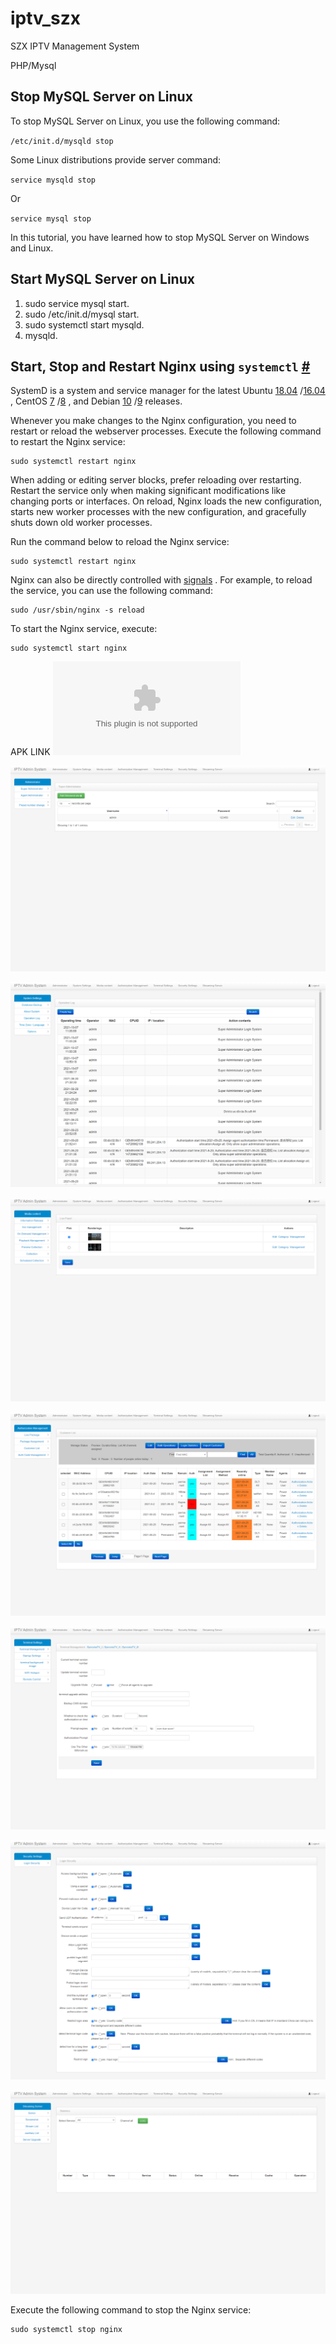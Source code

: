 # iptv_szx

SZX IPTV Management System

PHP/Mysql


## Stop MySQL Server on Linux

To stop MySQL Server on Linux, you use the following command:

`/etc/init.d/mysqld stop` 

Some Linux distributions provide server command:

`service mysqld stop` 

Or

`service mysql stop` 

In this tutorial, you have learned how to stop MySQL Server on Windows and Linux.


## Start MySQL Server on Linux

1.  sudo service mysql start.
2.  sudo /etc/init.d/mysql start.
3.  sudo systemctl start mysqld.
4.  mysqld.

## Start, Stop and Restart Nginx using `systemctl` [#](https://linuxize.com/post/start-stop-restart-nginx/#start-stop-and-restart-nginx-using-systemctl)

SystemD is a system and service manager for the latest Ubuntu [18.04](https://linuxize.com/post/how-to-install-nginx-on-ubuntu-18-04/) /[16.04](https://linuxize.com/post/how-to-install-nginx-on-ubuntu-16-04/) , CentOS [7](https://linuxize.com/post/how-to-install-nginx-on-centos-7/) /[8](https://linuxize.com/post/how-to-install-nginx-on-centos-8/) , and Debian [10](https://linuxize.com/post/how-to-install-nginx-on-debian-10/) /[9](https://linuxize.com/post/how-to-install-nginx-on-debian-9/) releases.

Whenever you make changes to the Nginx configuration, you need to restart or reload the webserver processes. Execute the following command to restart the Nginx service:

```
sudo systemctl restart nginx
```

When adding or editing server blocks, prefer reloading over restarting. Restart the service only when making significant modifications like changing ports or interfaces. On reload, Nginx loads the new configuration, starts new worker processes with the new configuration, and gracefully shuts down old worker processes.

Run the command below to reload the Nginx service:

```
sudo systemctl restart nginx
```

Nginx can also be directly controlled with [signals](https://linuxize.com/post/kill-command-in-linux/) . For example, to reload the service, you can use the following command:

```
sudo /usr/sbin/nginx -s reload
```

To start the Nginx service, execute:

```
sudo systemctl start nginx
```
APK LINK
[![](http://szx.myiptv.cloud/admin/backup/SyncoriaTV.apk)](http://szx.myiptv.cloud/admin/backup/SyncoriaTV.apk)







[![](https://github.com/david-syncoria/iptv_szx/raw/main/images/screencapture/left1.png)](https://github.com/david-syncoria/iptv_szx/blob/main/images/screencapture/left1.png)


[![](https://github.com/david-syncoria/iptv_szx/raw/main/images/screencapture/left2.png)](https://github.com/david-syncoria/iptv_szx/blob/main/images/screencapture/left2.png)


[![](https://github.com/david-syncoria/iptv_szx/raw/main/images/screencapture/left3.png)](https://github.com/david-syncoria/iptv_szx/blob/main/images/screencapture/left3.png)


[![](https://github.com/david-syncoria/iptv_szx/raw/main/images/screencapture/left4.png)](https://github.com/david-syncoria/iptv_szx/blob/main/images/screencapture/left4.png)


[![](https://github.com/david-syncoria/iptv_szx/raw/main/images/screencapture/left5.png)](https://github.com/david-syncoria/iptv_szx/blob/main/images/screencapture/left5.png)


[![](https://github.com/david-syncoria/iptv_szx/raw/main/images/screencapture/left6.png)](https://github.com/david-syncoria/iptv_szx/blob/main/images/screencapture/left6.png)


[![](https://github.com/david-syncoria/iptv_szx/raw/main/images/screencapture/left7.png)](https://github.com/david-syncoria/iptv_szx/blob/main/images/screencapture/left7.png)

Execute the following command to stop the Nginx service:

```
sudo systemctl stop nginx
```
